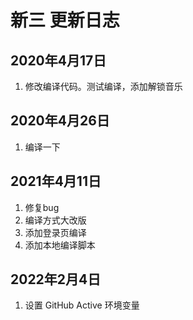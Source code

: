 # 新三 更新日志

## 2020年4月17日

1. 修改编译代码。测试编译，添加解锁音乐

## 2020年4月26日

1. 编译一下

## 2021年4月11日

1. 修复bug
2. 编译方式大改版
3. 添加登录页编译
4. 添加本地编译脚本

## 2022年2月4日

1. 设置 GitHub Active 环境变量
